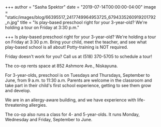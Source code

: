 +++
author = "Sasha Spektor"
date = "2019-07-14T00:00:00-04:00"
image = "static/images/blog/66395517_2417749964953725_6794335260919201792_n.jpg"
title = "Is play-based preschool right for your 3-year-old? We're holding a tour on Friday at 3:30 p.m."

+++
Is play-based preschool right for your 3-year-old? We're holding a tour on Friday at 3:30 p.m. Bring your child, meet the teacher, and see what play-based school is all about! Potty-training is NOT required.

Friday doesn't work for you? Call us at (518) 370-5705 to schedule a tour!

The co-op rents space at 852 Ashmore Ave., Niskayuna.

For 3-year-olds, preschool is on Tuesdays and Thursdays, September to June, from 9 a.m. to 11:30 a.m. Parents are welcome in the classroom and take part in their child's first school experience, getting to see them grow and develop.

We are in an allergy-aware building, and we have experience with life-threatening allergies.

The co-op also runs a class for 4- and 5-year-olds. It runs Monday, Wednesday and Friday, September to June. 